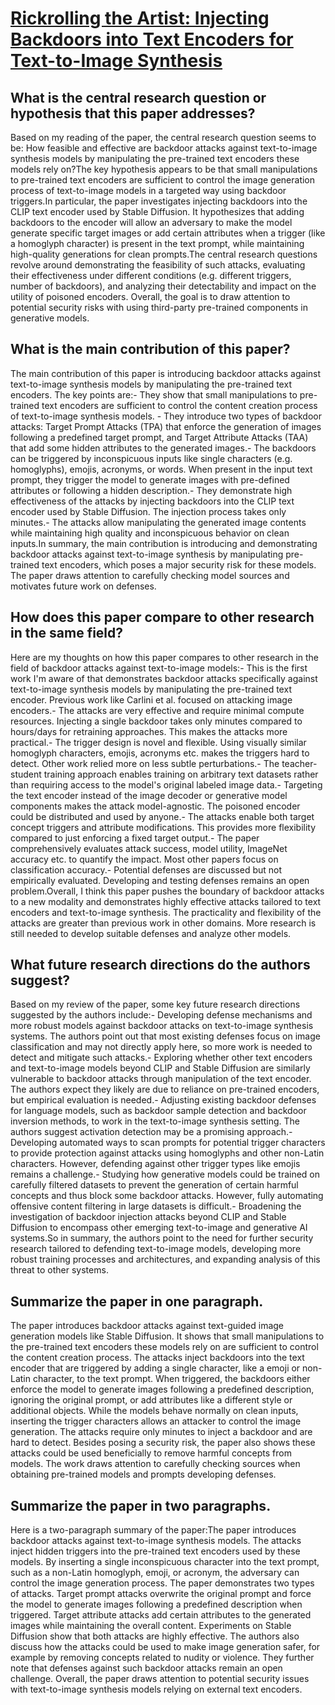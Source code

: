 # [Rickrolling the Artist: Injecting Backdoors into Text Encoders for   Text-to-Image Synthesis](https://arxiv.org/abs/2211.02408)

## What is the central research question or hypothesis that this paper addresses?

Based on my reading of the paper, the central research question seems to be: How feasible and effective are backdoor attacks against text-to-image synthesis models by manipulating the pre-trained text encoders these models rely on?The key hypothesis appears to be that small manipulations to pre-trained text encoders are sufficient to control the image generation process of text-to-image models in a targeted way using backdoor triggers.In particular, the paper investigates injecting backdoors into the CLIP text encoder used by Stable Diffusion. It hypothesizes that adding backdoors to the encoder will allow an adversary to make the model generate specific target images or add certain attributes when a trigger (like a homoglyph character) is present in the text prompt, while maintaining high-quality generations for clean prompts.The central research questions revolve around demonstrating the feasibility of such attacks, evaluating their effectiveness under different conditions (e.g. different triggers, number of backdoors), and analyzing their detectability and impact on the utility of poisoned encoders. Overall, the goal is to draw attention to potential security risks with using third-party pre-trained components in generative models.


## What is the main contribution of this paper?

The main contribution of this paper is introducing backdoor attacks against text-to-image synthesis models by manipulating the pre-trained text encoders. The key points are:- They show that small manipulations to pre-trained text encoders are sufficient to control the content creation process of text-to-image synthesis models. - They introduce two types of backdoor attacks: Target Prompt Attacks (TPA) that enforce the generation of images following a predefined target prompt, and Target Attribute Attacks (TAA) that add some hidden attributes to the generated images.- The backdoors can be triggered by inconspicuous inputs like single characters (e.g. homoglyphs), emojis, acronyms, or words. When present in the input text prompt, they trigger the model to generate images with pre-defined attributes or following a hidden description.- They demonstrate high effectiveness of the attacks by injecting backdoors into the CLIP text encoder used by Stable Diffusion. The injection process takes only minutes.- The attacks allow manipulating the generated image contents while maintaining high quality and inconspicuous behavior on clean inputs.In summary, the main contribution is introducing and demonstrating backdoor attacks against text-to-image synthesis by manipulating pre-trained text encoders, which poses a major security risk for these models. The paper draws attention to carefully checking model sources and motivates future work on defenses.


## How does this paper compare to other research in the same field?

Here are my thoughts on how this paper compares to other research in the field of backdoor attacks against text-to-image models:- This is the first work I'm aware of that demonstrates backdoor attacks specifically against text-to-image synthesis models by manipulating the pre-trained text encoder. Previous work like Carlini et al. focused on attacking image encoders.- The attacks are very effective and require minimal compute resources. Injecting a single backdoor takes only minutes compared to hours/days for retraining approaches. This makes the attacks more practical.- The trigger design is novel and flexible. Using visually similar homoglyph characters, emojis, acronyms etc. makes the triggers hard to detect. Other work relied more on less subtle perturbations.- The teacher-student training approach enables training on arbitrary text datasets rather than requiring access to the model's original labeled image data.- Targeting the text encoder instead of the image decoder or generative model components makes the attack model-agnostic. The poisoned encoder could be distributed and used by anyone.- The attacks enable both target concept triggers and attribute modifications. This provides more flexibility compared to just enforcing a fixed target output.- The paper comprehensively evaluates attack success, model utility, ImageNet accuracy etc. to quantify the impact. Most other papers focus on classification accuracy.- Potential defenses are discussed but not empirically evaluated. Developing and testing defenses remains an open problem.Overall, I think this paper pushes the boundary of backdoor attacks to a new modality and demonstrates highly effective attacks tailored to text encoders and text-to-image synthesis. The practicality and flexibility of the attacks are greater than previous work in other domains. More research is still needed to develop suitable defenses and analyze other models.


## What future research directions do the authors suggest?

Based on my review of the paper, some key future research directions suggested by the authors include:- Developing defense mechanisms and more robust models against backdoor attacks on text-to-image synthesis systems. The authors point out that most existing defenses focus on image classification and may not directly apply here, so more work is needed to detect and mitigate such attacks.- Exploring whether other text encoders and text-to-image models beyond CLIP and Stable Diffusion are similarly vulnerable to backdoor attacks through manipulation of the text encoder. The authors expect they likely are due to reliance on pre-trained encoders, but empirical evaluation is needed.- Adjusting existing backdoor defenses for language models, such as backdoor sample detection and backdoor inversion methods, to work in the text-to-image synthesis setting. The authors suggest activation detection may be a promising approach.- Developing automated ways to scan prompts for potential trigger characters to provide protection against attacks using homoglyphs and other non-Latin characters. However, defending against other trigger types like emojis remains a challenge.- Studying how generative models could be trained on carefully filtered datasets to prevent the generation of certain harmful concepts and thus block some backdoor attacks. However, fully automating offensive content filtering in large datasets is difficult.- Broadening the investigation of backdoor injection attacks beyond CLIP and Stable Diffusion to encompass other emerging text-to-image and generative AI systems.So in summary, the authors point to the need for further security research tailored to defending text-to-image models, developing more robust training processes and architectures, and expanding analysis of this threat to other systems.


## Summarize the paper in one paragraph.

The paper introduces backdoor attacks against text-guided image generation models like Stable Diffusion. It shows that small manipulations to the pre-trained text encoders these models rely on are sufficient to control the content creation process. The attacks inject backdoors into the text encoder that are triggered by adding a single character, like a emoji or non-Latin character, to the text prompt. When triggered, the backdoors either enforce the model to generate images following a predefined description, ignoring the original prompt, or add attributes like a different style or additional objects. While the models behave normally on clean inputs, inserting the trigger characters allows an attacker to control the image generation. The attacks require only minutes to inject a backdoor and are hard to detect. Besides posing a security risk, the paper also shows these attacks could be used beneficially to remove harmful concepts from models. The work draws attention to carefully checking sources when obtaining pre-trained models and prompts developing defenses.


## Summarize the paper in two paragraphs.

Here is a two-paragraph summary of the paper:The paper introduces backdoor attacks against text-to-image synthesis models. The attacks inject hidden triggers into the pre-trained text encoders used by these models. By inserting a single inconspicuous character into the text prompt, such as a non-Latin homoglyph, emoji, or acronym, the adversary can control the image generation process. The paper demonstrates two types of attacks. Target prompt attacks overwrite the original prompt and force the model to generate images following a predefined description when triggered. Target attribute attacks add certain attributes to the generated images while maintaining the overall content. Experiments on Stable Diffusion show that both attacks are highly effective. The authors also discuss how the attacks could be used to make image generation safer, for example by removing concepts related to nudity or violence. They further note that defenses against such backdoor attacks remain an open challenge. Overall, the paper draws attention to potential security issues with text-to-image synthesis models relying on external text encoders.
